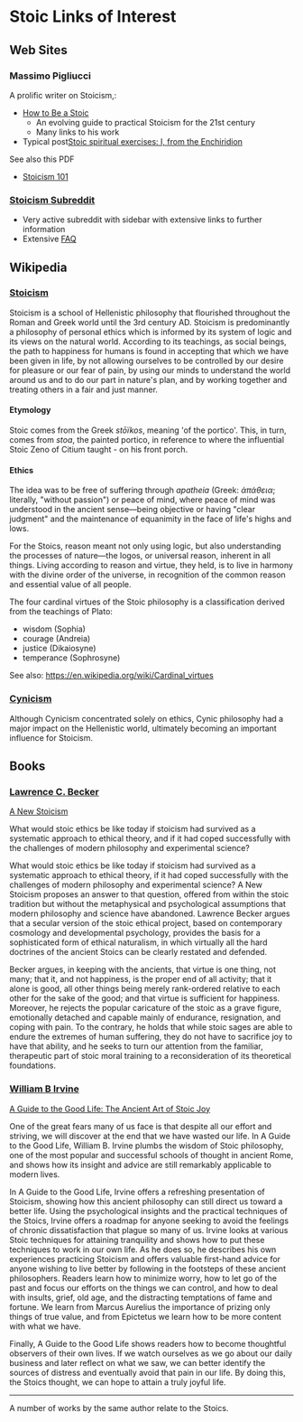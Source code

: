 <span style=display:none; >[You are now in a GitHub source code view - click this link to view Read Me file as a web page]( http://theo-armour.github.io/alt-stoic/#links-of-interest.md.md "View file as a web page." ) </span>


# Stoic Links of Interest

## Web Sites


### Massimo Pigliucci

A prolific writer on Stoicism,\:

* [How to Be a Stoic]( https://howtobeastoic.wordpress.com/ )
	* An evolving guide to practical Stoicism for the 21st century
	* Many links to his work
* Typical post[Stoic spiritual exercises: I, from the Enchiridion]( https://howtobeastoic.wordpress.com/2016/02/09/stoic-spiritual-exercises-i-from-the-enchiridion/ )

See also this PDF

* [Stoicism 101]( https://www.dropbox.com/s/czz1azk5j8irnjm/Stoicism%20101.pdf?dl=0 )



### [Stoicism Subreddit]( https://www.reddit.com/r/Stoicism/ )

* Very active subreddit with sidebar with extensive links to further information
* Extensive [FAQ]( https://www.reddit.com/r/Stoicism/wiki/faq )




## Wikipedia

### [Stoicism]( https://en.wikipedia.org/wiki/Stoicism )

Stoicism is a school of Hellenistic philosophy that flourished throughout the Roman and Greek world until the 3rd century AD. Stoicism is predominantly a philosophy of personal ethics which is informed by its system of logic and its views on the natural world. According to its teachings, as social beings, the path to happiness for humans is found in accepting that which we have been given in life, by not allowing ourselves to be controlled by our desire for pleasure or our fear of pain, by using our minds to understand the world around us and to do our part in nature's plan, and by working together and treating others in a fair and just manner.


#### Etymology

Stoic comes from the Greek _stōïkos_, meaning 'of the portico'. This, in turn, comes from _stoa_, the painted portico, in reference to where the influential Stoic Zeno of Citium taught - on his front porch.


#### Ethics

The idea was to be free of suffering through _apatheia_ (Greek: _ἀπάθεια_; literally, "without passion") or peace of mind, where peace of mind was understood in the ancient sense—being objective or having "clear judgment" and the maintenance of equanimity in the face of life's highs and lows.

For the Stoics, reason meant not only using logic, but also understanding the processes of nature—the logos, or universal reason, inherent in all things. Living according to reason and virtue, they held, is to live in harmony with the divine order of the universe, in recognition of the common reason and essential value of all people.

The four cardinal virtues of the Stoic philosophy is a classification derived from the teachings of Plato:

* wisdom (Sophia)
* courage (Andreia)
* justice (Dikaiosyne)
* temperance (Sophrosyne)

See also: https://en.wikipedia.org/wiki/Cardinal_virtues


### [Cynicism]( https://en.wikipedia.org/wiki/Cynicism_(philosophy) )

Although Cynicism concentrated solely on ethics, Cynic philosophy had a major impact on the Hellenistic world, ultimately becoming an important influence for Stoicism.


## Books

### [Lawrence C. Becker]( https://www.amazon.com/Lawrence-C.-Becker/e/B001HMLNSS )

[A New Stoicism]( https://www.amazon.com/New-Stoicism-Lawrence-C-Becker-ebook/dp/B071NHNBHV )

What would stoic ethics be like today if stoicism had survived as a systematic approach to ethical theory, and if it had coped successfully with the challenges of modern philosophy and experimental science?

What would stoic ethics be like today if stoicism had survived as a systematic approach to ethical theory, if it had coped successfully with the challenges of modern philosophy and experimental science? A New Stoicism proposes an answer to that question, offered from within the stoic tradition but without the metaphysical and psychological assumptions that modern philosophy and science have abandoned. Lawrence Becker argues that a secular version of the stoic ethical project, based on contemporary cosmology and developmental psychology, provides the basis for a sophisticated form of ethical naturalism, in which virtually all the hard doctrines of the ancient Stoics can be clearly restated and defended.

Becker argues, in keeping with the ancients, that virtue is one thing, not many; that it, and not happiness, is the proper end of all activity; that it alone is good, all other things being merely rank-ordered relative to each other for the sake of the good; and that virtue is sufficient for happiness. Moreover, he rejects the popular caricature of the stoic as a grave figure, emotionally detached and capable mainly of endurance, resignation, and coping with pain. To the contrary, he holds that while stoic sages are able to endure the extremes of human suffering, they do not have to sacrifice joy to have that ability, and he seeks to turn our attention from the familiar, therapeutic part of stoic moral training to a reconsideration of its theoretical foundations.

### [William B Irvine]( https://www.amazon.com/William-B.-Irvine/e/B001IZPOQ6/ )

[A Guide to the Good Life: The Ancient Art of Stoic Joy]( https://www.amazon.com/dp/B0040JHNQG )

One of the great fears many of us face is that despite all our effort and striving, we will discover at the end that we have wasted our life. In A Guide to the Good Life, William B. Irvine plumbs the wisdom of Stoic philosophy, one of the most popular and successful schools of thought in ancient Rome, and shows how its insight and advice are still remarkably applicable to modern lives.

In A Guide to the Good Life, Irvine offers a refreshing presentation of Stoicism, showing how this ancient philosophy can still direct us toward a better life. Using the psychological insights and the practical techniques of the Stoics, Irvine offers a roadmap for anyone seeking to avoid the feelings of chronic dissatisfaction that plague so many of us. Irvine looks at various Stoic techniques for attaining tranquility and shows how to put these techniques to work in our own life. As he does so, he describes his own experiences practicing Stoicism and offers valuable first-hand advice for anyone wishing to live better by following in the footsteps of these ancient philosophers. Readers learn how to minimize worry, how to let go of the past and focus our efforts on the things we can control, and how to deal with insults, grief, old age, and the distracting temptations of fame and fortune. We learn from Marcus Aurelius the importance of prizing only things of true value, and from Epictetus we learn how to be more content with what we have.

Finally, A Guide to the Good Life shows readers how to become thoughtful observers of their own lives. If we watch ourselves as we go about our daily business and later reflect on what we saw, we can better identify the sources of distress and eventually avoid that pain in our life. By doing this, the Stoics thought, we can hope to attain a truly joyful life.

***

A number of works by the same author relate to the Stoics.


